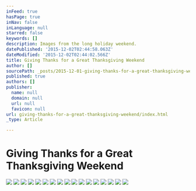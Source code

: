 ```yaml
---
inFeed: true
hasPage: true
inNav: false
inLanguage: null
starred: false
keywords: []
description: Images from the long holiday weekend.
datePublished: '2015-12-02T02:44:58.063Z'
dateModified: '2015-12-02T02:44:02.566Z'
title: Giving Thanks for a Great Thanksgiving Weekend
author: []
sourcePath: _posts/2015-12-01-giving-thanks-for-a-great-thanksgiving-weekend.md
published: true
authors: []
publisher:
  name: null
  domain: null
  url: null
  favicon: null
url: giving-thanks-for-a-great-thanksgiving-weekend/index.html
_type: Article

---
```

# Giving Thanks for a Great Thanksgiving Weekend
![](https://the-grid-user-content.s3-us-west-2.amazonaws.com/eaa0e902-9aba-49fe-aac1-7effe4c731a1.jpg)
![](https://the-grid-user-content.s3-us-west-2.amazonaws.com/99e189c6-0465-4985-97f3-60ef184e5b3c.jpg)
![](https://the-grid-user-content.s3-us-west-2.amazonaws.com/4deff211-8cbe-49f4-8292-5d9b0b82ae3c.jpg)
![](https://the-grid-user-content.s3-us-west-2.amazonaws.com/46ef9ff9-f0ac-4f58-9c1c-126e35d30ad4.jpg)
![](https://the-grid-user-content.s3-us-west-2.amazonaws.com/8d95e2f0-e55f-4999-9849-b9d88cd86b87.jpg)
![](https://the-grid-user-content.s3-us-west-2.amazonaws.com/ceec2633-f1b3-4f62-a933-ed4e950a4719.jpg)
![](https://the-grid-user-content.s3-us-west-2.amazonaws.com/839be67d-64a2-47cb-a390-cfc40eae66c4.jpg)
![](https://the-grid-user-content.s3-us-west-2.amazonaws.com/af84c9c3-66ad-4b5c-b324-ce8211283b28.jpg)
![](https://the-grid-user-content.s3-us-west-2.amazonaws.com/b532c3a9-95d5-4dc4-9f38-e62bafc7a76e.jpg)
![](https://the-grid-user-content.s3-us-west-2.amazonaws.com/342b8536-ec8e-49dd-a5ed-0c00c1cf24e1.jpg)
![](https://the-grid-user-content.s3-us-west-2.amazonaws.com/d251bf92-dbd7-4bb7-85da-dd60296bec38.jpg)
![](https://the-grid-user-content.s3-us-west-2.amazonaws.com/99bb9fed-744d-4a66-9b68-540cf5b608a4.jpg)
![](https://the-grid-user-content.s3-us-west-2.amazonaws.com/f79d8856-26d3-4e4a-8e92-1608ac22faf2.jpg)
![](https://the-grid-user-content.s3-us-west-2.amazonaws.com/b0571320-6a67-46ef-a148-8de4e7dcf34e.jpg)
![](https://the-grid-user-content.s3-us-west-2.amazonaws.com/a4bd2780-8578-499d-815b-1cbd23cfccbc.jpg)
![](https://the-grid-user-content.s3-us-west-2.amazonaws.com/46eb00bd-de89-45fb-b6f6-0f2be3ee5cb9.jpg)
![](https://the-grid-user-content.s3-us-west-2.amazonaws.com/acc94c04-249b-4865-8397-9efaa1e8532d.jpg)

#